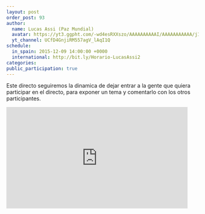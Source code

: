 ```yaml
---
layout: post
order_post: 93
author:
  name: Lucas Assi (Paz Mundial)
  avatar: https://yt3.ggpht.com/-wd4esRXXszo/AAAAAAAAAAI/AAAAAAAAAAA/j1eRnRV536g/s88-c-k-no/photo.jpg
  yt_channel: UCfD4GnjiRM557agV_lAqI1Q
schedule:
  in_spain: 2015-12-09 14:00:00 +0000
  international: http://bit.ly/Horario-LucasAssi2
categories:
public_participation: true
---
```

Este directo seguiremos la dinamica de dejar entrar a la gente que quiera participar en el directo, para exponer un tema y comentarlo con los otros participantes.
 
<iframe width="475" height="267" src="https://www.youtube.com/embed/xKlKmtqBDbU" frameborder="0" allowfullscreen></iframe>
